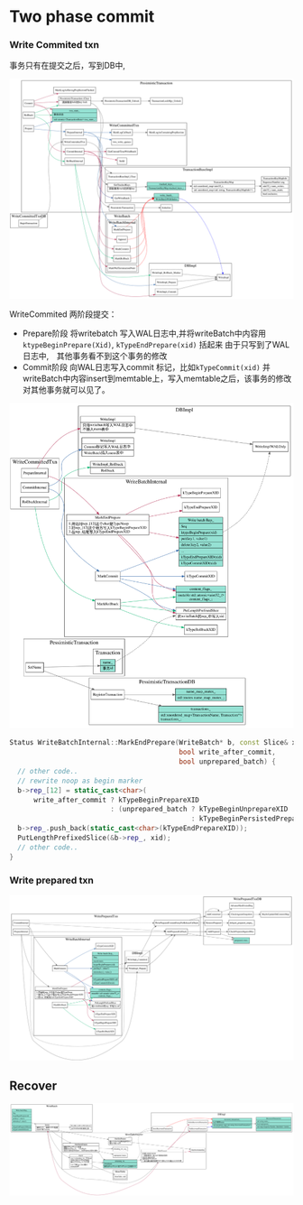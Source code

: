 # Two phase commit

### Write Commited txn

事务只有在提交之后，写到DB中,

![write commited](./write-committed.svg)

WriteCommited 两阶段提交：

* Prepare阶段 将writebatch 写入WAL日志中,并将writeBatch中内容用`ktypeBeginPrepare(Xid)`, `kTypeEndPrepare(xid)` 括起来
由于只写到了WAL日志中,　其他事务看不到这个事务的修改
* Commit阶段 向WAL日志写入commit 标记，比如`kTypeCommit(xid)` 并writeBatch中内容insert到memtable上，写入memtable之后，该事务的修改对其他事务就可以见了。


![two-phase-commit-write-batch](./two-phase-commit-write-batch.svg)

```cpp
Status WriteBatchInternal::MarkEndPrepare(WriteBatch* b, const Slice& xid,
                                          bool write_after_commit,
                                          bool unprepared_batch) {
  // other code..
  // rewrite noop as begin marker
  b->rep_[12] = static_cast<char>(
      write_after_commit ? kTypeBeginPrepareXID
                         : (unprepared_batch ? kTypeBeginUnprepareXID
                                             : kTypeBeginPersistedPrepareXID));
  b->rep_.push_back(static_cast<char>(kTypeEndPrepareXID));
  PutLengthPrefixedSlice(&b->rep_, xid);
  // other code..
}
```


### Write prepared txn

![write unprepared](./two-phase-commit-write-preparedtxn.svg)

## Recover

![two phase commit recover](./two-phase-commit-recover.svg)
